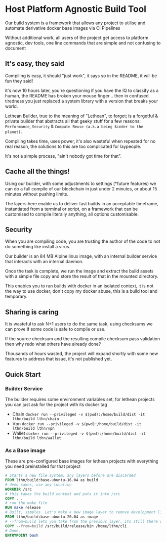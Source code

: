# Host Platform Agnostic Build Tool

Our build system is a framework that allows any project to utilise and automate derivative docker base images via CI Pipelines

Without additional work, all users of the project get access to platform agnostic, dev tools, one line commands that are simple and not confusing to document

## It's easy, they said

Compiling is easy, it should "just work", it says so in the README, it will be fun they said!

it's now 10 hours later, you're questioning if you have the IQ to classify as a human,
the README has broken your mouse finger... then in confused tiredness you just replaced a system library with a version that breaks your world.

Lethean Builder, true to the meaning of "Lethean", to forget; is a forgetful & private builder that abstracts all 
that geeky stuff for a few reasons: `Performance`, `Security` & `Compute Reuse (a.k.a being kinder to the planet)`.

Compiling takes time, uses power, it's also wasteful when repeated for no real reason, the solutions to this are too complicated for laypeople.

It's not a simple process, "ain't nobody got time for that".

## Cache all the things!

Using our builder, with some adjustments to settings (*future features) we can do a full compile of our blockchain in just under 2 minutes, or about 15 minutes without pushing limits.

The layers here enable us to deliver fast builds in an acceptable timeframe, instantiated from a terminal or script, on a framework that can be customised to compile literally anything, all options customisable.

## Security

When you are compiling code, you are trusting the author of the code to not do something like install a virus.

Our builder is an 84 MB Alpine linux image, with an internal builder service that interacts with an internal daemon.

Once the task is complete, we run the image and extract the build assets with a simple file copy and store the result of that in the mounted directory.

This enables you to run builds with docker in an isolated context, it is not the way to use docker, don't copy my docker abuse, this is a build tool and temporary.

## Sharing is caring
 
It is wasteful to ask N+1 users to do the same task, using checksums we can prove if some code is safe to compile or use.

If the source checksum and the resulting compile checksum pass validation then why redo what others have already done? 

Thousands of hours wasted, the project will expand shortly with some new features to address that issue, it's not published yet. 

## Quick Start

### Builder Service

The builder requires some environment variables set, for lethean projects you can just ask for the project with its
docker tag

* Chain `docker run --privileged -v $(pwd):/home/build/dist -it lthn/build lthn/chain`
* Vpn `docker run --privileged -v $(pwd):/home/build/dist -it lthn/build lthn/vpn`
* Wallet `docker run --privileged -v $(pwd):/home/build/dist -it lthn/build lthn/wallet`

### As a Base image

These are pre-configured base images for lethean projects with everything you need preinstalled for that project

```dockerfile
# Starts a new file system, any layers before are discarded 
FROM lthn/build:base-ubuntu-16.04 as build
# demo sakes, use any location
WORKDIR /src
# this takes the build context and puts it into /src
COPY . .
# run the make file
RUN make release
# Built, simples. Let's make a new image layer to remove development libs
FROM lthn/build:base-ubuntu-20.04 as image
# --from=build lets you take from the previous layer, its still there while we build
COPY --from=build /src/build/release/bin /home/lthn/cli
# Done. 
ENTRYPOINT bash 
```
